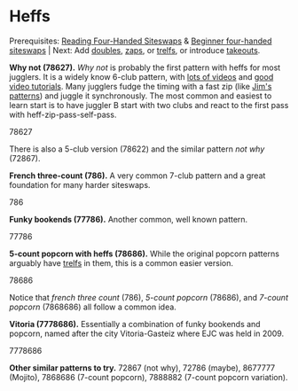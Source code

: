 # Heffs

Prerequisites: [Reading Four-Handed Siteswaps]() & [Beginner four-handed siteswaps]() | Next: Add [doubles](), [zaps](), or [trelfs](), or introduce [takeouts]().

**Why not (78627).** *Why not* is probably the first pattern with heffs for most jugglers. It is a widely know 6-club pattern, with [lots of videos](https://www.youtube.com/results?search_query=why+not+club+passing+ija) and [good video tutorials](https://www.youtube.com/watch?v=6GKvM23fexE). Many jugglers fudge the timing with a fast zip (like [Jim's patterns]()) and juggle it synchronously. The most common and easiest to learn start is to have juggler B start with two clubs and react to the first pass with heff-zip-pass-self-pass.

<siteswap>78627</siteswap>

There is also a 5-club version (78622) and the similar pattern *not why* (72867).

**French three-count (786).** A very common 7-club pattern and a great foundation for many harder siteswaps.

<siteswap>786</siteswap>

**Funky bookends (77786).** Another common, well known pattern.

<siteswap>77786</siteswap>

**5-count popcorn with heffs (78686).** While the original popcorn patterns arguably have [trelfs]() in them, this is a common easier version.

<siteswap>78686</siteswap>

Notice that *french three count* (786), *5-count popcorn* (78686), and *7-count popcorn* (7868686) all follow a common idea.

**Vitoria (7778686).** Essentially a combination of funky bookends and popcorn, named after the city Vitoria-Gasteiz where EJC was held in 2009.

<siteswap>7778686</siteswap>

**Other similar patterns to try.** 72867 (not why), 72786 (maybe), 8677777 (Mojito), 7868686 (7-count popcorn), 7888882 (7-count popcorn variation).
